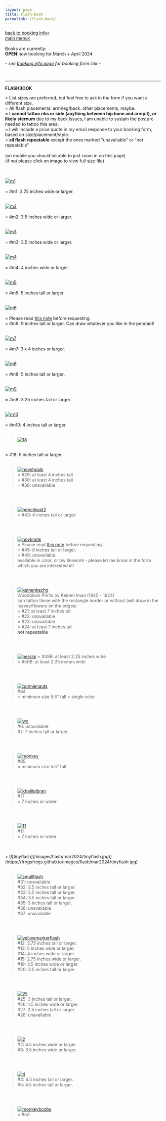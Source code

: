```yaml
---
layout: page
title: Flash-book
permalink: /flash-book/
---
```

<a href="/booking-info">back to booking info< </a>  
<a href="/">main menu< </a>  
<br>
Books are currently:  
**OPEN** now booking for March + April 2024    

<!-- *-  Books will next open in early August for mid-August thru September 2023 in Philly-*  -->
*- see <a href="/booking-info">booking info page</a> for booking form link -*  
<br><br>
- - - 
**FLASHBOOK**  
  
= List sizes are preferred, but feel free to ask in the form if you want a different size.  
= All flash placements: arm/leg/back. other placements, maybe.  
= I **cannot tattoo ribs or side (anything between hip bone and armpit), or likely sternum** due to my back issues, I am unable to sustain the posture needed to tattoo this area.  
= I will include a price quote in my email response to your booking form, based on size/placement/style.  
= **all flash repeatable** except the ones marked "unavailable" or "not repeatable"  
<br>
(on mobile you should be able to just zoom in on this page)  
(if not please click on image to view full size file)  
<br><br>

[![m1](/images/flash/mar2024/m1.jpg)](https://frogsfrogs.github.io/images/flash/mar2024/m1.jpg)  
<br>
= #m1: 3.75 inches wide or larger.  
<br>

[![m2](/images/flash/mar2024/m2.jpg)](https://frogsfrogs.github.io/images/flash/mar2024/m2.jpg)  
<br>
= #m2: 3.5 inches wide or larger.  
<br>

[![m3](/images/flash/mar2024/m3.jpg)](https://frogsfrogs.github.io/images/flash/mar2024/m3.jpg)  
<br>
= #m3: 3.5 inches wide or larger.  
<br>

[![m4](/images/flash/mar2024/m4.jpg)](https://frogsfrogs.github.io/images/flash/mar2024/m4.jpg)  
<br>
= #m4: 4 inches wide or larger.  
<br>

[![m5](/images/flash/mar2024/m5.jpg)](https://frogsfrogs.github.io/images/flash/mar2024/m5.jpg)  
<br>
= #m5: 5 inches tall or larger.  
<br>

[![m6](/images/flash/mar2024/mar2024_6.jpg)](https://frogsfrogs.github.io/images/flash/mar2024/mar2024_6.jpg)  
<br>
= Please read <a href="/red-seal">this note</a> before requesting.  
= #m6: 9 inches tall or larger. Can draw whatever you like in the pendant!  
<br>

[![m7](/images/flash/mar2024/m7a.jpg)](https://frogsfrogs.github.io/images/flash/mar2024/m7a.jpg)  
<br>
= #m7: 3 x 4 inches or larger.  
<br>

[![m8](/images/flash/mar2024/m8.jpg)](https://frogsfrogs.github.io/images/flash/mar2024/m8.jpg)  
<br>
= #m8: 5 inches tall or larger.  
<br>

[![m9](/images/flash/mar2024/m9a.jpg)](https://frogsfrogs.github.io/images/flash/mar2024/m9a.jpg)  
<br>
= #m9: 3.25 inches tall or larger.  
<br>

[![m10](/images/flash/mar2024/m10.jpg)](https://frogsfrogs.github.io/images/flash/mar2024/m10.jpg)  
<br>
= #m10: 4 inches tall or larger.  
<br>

> [![18](/images/flash/May2023/18.jpg)](https://frogsfrogs.github.io/images/flash/May2023/18.jpg)  
<br>
= #18: 5 inches tall or larger.  
<br>
<br>

> [![novshoals](/images/flash/Nov2023/nov2023shoals.jpg)](https://frogsfrogs.github.io/images/flash/Nov2023/nov2023shoals.jpg)  
= #29: at least 4 inches tall  
= #30: at least 4 inches tall  
= #38: unavailable  
<br>
<br>

> [![pencilnast2](/images/flash/Nov2023/pencilnast2.jpg)](https://frogsfrogs.github.io/images/flash/Nov2023/pencilnast2.jpg)  
= #43: 4 inches tall or larger.
<br>
<br>

> [![novknots](/images/flash/Nov2023/nov2023-knots.jpg)](https://frogsfrogs.github.io/images/flash/Nov2023/nov2023-knots.jpg)  
= Please read <a href="/red-seal">this note</a> before requesting.  
= #45: 8 inches tall or larger.  
= #48: unavailable  
available in color, or bw linework - please let me know in the form which you are interested in!
<br>
<br>

> [![keinenkacho](/images/flash/KeinenImao/KeinenKacho.jpg)](https://frogsfrogs.github.io/images/flash/KeinenImao/KeinenKacho.jpg)  
Woodblock Prints by Keinen Imao (1845 - 1924)  
can tattoo these with the rectangle border or without (will draw in the leaves/flowers on the edges)  
= #21: at least 7 inches tall  
= #22: unavailable  
= #23: unavailable  
= #24: at least 7 inches tall  
**not repeatable**  
<br>
<br>

>[![persim](/images/flash/Nov2023/49.jpg)](https://frogsfrogs.github.io/images/flash/Nov2023/49.jpg) 
= #49B: at least 2.25 inches wide  
= #50B: at least 2.25 inches wide  
<br>
<br>

> [![bunnienauts](/images/flash/April2023/bunnienauts.jpg)](https://frogsfrogs.github.io/images/flash/April2023/bunnienauts.jpg)  
#84    
= minimum size 5.5" tall 
= single color  

<br>
<br>

> [![wc](/images/flash/May2023/whitecurrants.jpg)](https://frogsfrogs.github.io/images/flash/May2023/whitecurrants.jpg)  
#6: unavailable  
#7: 7 inches tall or larger.
<br>
<br>


> [![monkey](/images/flash/April2023/monkey-2.jpg)](https://frogsfrogs.github.io/images/flash/April2023/monkey-2.jpg)  
#85    
= minimum size 5.5" tall
<br>
<br>

> [![khalilgibran](/images/flash/Jan2023/4a.jpg)](https://frogsfrogs.github.io/images/flash/Jan2023/4a.jpg)  
#71    
= 7 inches or wider

<br>
<br>

> [![11](/images/flash/May2023/11.jpg)](https://frogsfrogs.github.io/images/flash/May2023/11.jpg)  
#11    
= 7 inches or wider

<br>
<br>
> [![tinyflash](/images/flash/mar2024/tinyflash.jpg)](https://frogsfrogs.github.io/images/flash/mar2024/tinyflash.jpg)  
<br>
<br>

> [![smallflash](/images/flash/Nov2023/smallflash.jpg)](https://frogsfrogs.github.io/images/flash/Nov2023/smallflash.jpg)  
#31: unavailable  
#32: 3.5 inches tall or larger.  
#33: 2.5 inches tall or larger.  
#34: 3.5 inches tall or larger.  
#35: 3 inches tall or larger.  
#36: unavailable  
#37: unavailable  
<br>
<br>

> [![yellowmarkerflash](/images/flash/Aug2023/yellowflash.jpg)](https://frogsfrogs.github.io/images/flash/Aug2023/yellowflash.jpg)  
#12: 3.75 inches tall or larger.  
#13: 5 inches wide or larger.  
#14: 4 inches wide or larger.  
#15: 2.75 inches wide or larger.  
#19: 3.5 inches wide or larger.<!-- booked once -->  
#20: 3.5 inches tall or larger.  
<br>
<br>

> [![25](/images/flash/Aug2023/25.jpg)](https://frogsfrogs.github.io/images/flash/Aug2023/25.jpg)  
#25: 3 inches tall or larger.<!-- booked once -->  
#26: 1.5 inches wide or larger.  
#27: 2.5 inches tall or larger.  
#28: unavailable  
<br>
<br>

> [![2](/images/flash/May2023/2.jpg)](https://frogsfrogs.github.io/images/flash/May2023/2.jpg)  
#2: 4.5 inches wide or larger.<!-- booked once -->  
#3: 3.5 inches wide or larger.  
<br>
<br>

> [![4](/images/flash/May2023/4.jpg)](https://frogsfrogs.github.io/images/flash/May2023/4.jpg)  
#4: 4.5 inches tall or larger.  
#5: 4.5 inches tall or larger.  <!-- booked once -->
<br>
<br>


> [![monkeyboobs](/images/flash/May2023/86.jpg)](https://frogsfrogs.github.io/images/flash/May2023/86.jpg)  
= #m1  














